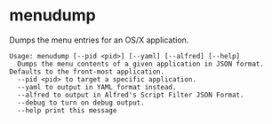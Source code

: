 menudump
========

Dumps the menu entries for an OS/X application.

```
Usage: menudump [--pid <pid>] [--yaml] [--alfred] [--help]
  Dumps the menu contents of a given application in JSON format. Defaults to the front-most application.
  --pid <pid> to target a specific application.
  --yaml to output in YAML format instead.
  --alfred to output in Alfred's Script Filter JSON Format.
  --debug to turn on debug output.
  --help print this message
``` 
